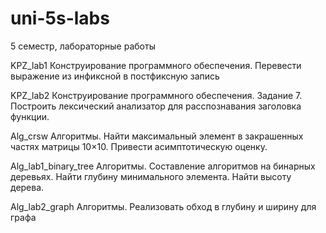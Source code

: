 uni-5s-labs
===========

5 семестр, лабораторные работы

KPZ_lab1
Конструирование программного обеспечения. Перевести выражение из инфиксной в постфиксную запись

KPZ_lab2
Конструирование программного обеспечения. Задание 7. Построить лексический анализатор для расспознавания заголовка функции.

Alg_crsw
Алгоритмы. Найти максимальный элемент в закрашенных частях матрицы 10×10. Привести асимптотическую оценку.

Alg_lab1_binary_tree
Алгоритмы. Составление алгоритмов на бинарных деревьях. Найти глубину минимального элемента. Найти высоту дерева.

Alg_lab2_graph
Алгоритмы. Реализовать обход в глубину и ширину для графа